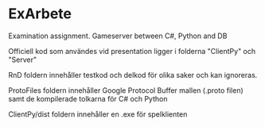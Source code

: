 # ExArbete
Examination assignment. Gameserver between C#, Python and DB

Officiell kod som användes vid presentation ligger i folderna "ClientPy" och "Server" 

RnD foldern innehåller testkod och delkod för olika saker och kan ignoreras.

ProtoFiles foldern innehåller Google Protocol Buffer mallen (.proto filen) samt de kompilerade tolkarna för C# och Python

ClientPy/dist foldern innehåller en .exe för spelklienten
